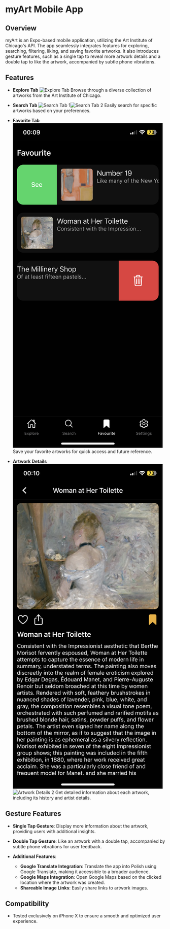 # myArt Mobile App

## Overview

myArt is an Expo-based mobile application, utilizing the Art Institute of Chicago's API. The app seamlessly integrates features for exploring, searching, filtering, liking, and saving favorite artworks. It also introduces gesture features, such as a single tap to reveal more artwork details and a double tap to like the artwork, accompanied by subtle phone vibrations.

## Features

- **Explore Tab** ![Explore Tab](https://raw.githubusercontent.com/xnameTM/myArt/main/images/explore-tab.png) Browse through a diverse collection of artworks from the Art Institute of Chicago.



- **Search Tab** ![Search Tab 1](https://raw.githubusercontent.com/xnameTM/myArt/main/images/search-tab-1.png)![Search Tab 2](https://raw.githubusercontent.com/xnameTM/myArt/main/images/search-tab-2.png) Easily search for specific artworks based on your preferences.



- **Favorite Tab** ![Favorite Tab](https://raw.githubusercontent.com/xnameTM/myArt/main/images/favourite-tab.png) Save your favorite artworks for quick access and future reference.



- **Artwork Details** ![Artwork Details 1](https://raw.githubusercontent.com/xnameTM/myArt/main/images/artwork-details-1.PNG)![Artwork Details 2]([images/artwork-details-2.png](https://raw.githubusercontent.com/xnameTM/myArt/main/images/artwork-details-2.PNG)) Get detailed information about each artwork, including its history and artist details.

## Gesture Features

- **Single Tap Gesture**: Display more information about the artwork, providing users with additional insights.

- **Double Tap Gesture**: Like an artwork with a double tap, accompanied by subtle phone vibrations for user feedback.

- **Additional Features**:
    - **Google Translate Integration**: Translate the app into Polish using Google Translate, making it accessible to a broader audience.
    - **Google Maps Integration**: Open Google Maps based on the clicked location where the artwork was created.
    - **Shareable Image Links**: Easily share links to artwork images.

## Compatibility

- Tested exclusively on iPhone X to ensure a smooth and optimized user experience.

